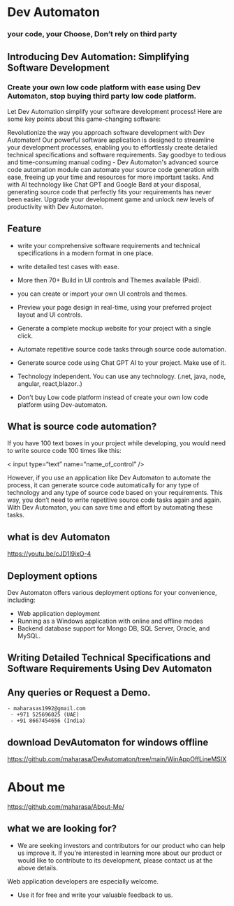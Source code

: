 # Dev Automaton 
### your code, your Choose, Don’t rely on third party


## Introducing Dev Automation: Simplifying Software Development 

 ### Create your own low code platform with ease using Dev Automaton, stop buying third party  low code platform.  

 Let Dev Automation simplify your software development process! Here are some key points about this game-changing software:

Revolutionize the way you approach software development with Dev Automaton! Our powerful software application is designed to streamline your development processes, enabling you to effortlessly create detailed technical specifications and software requirements. Say goodbye to tedious and time-consuming manual coding - Dev Automaton's advanced source code automation module can automate your source code generation with ease, freeing up your time and resources for more important tasks. And with AI technology like Chat GPT and Google Bard at your disposal, generating source code that perfectly fits your requirements has never been easier. Upgrade your development game and unlock new levels of productivity with Dev Automaton.
## Feature
- write your comprehensive software requirements and technical specifications in a modern format in one place.

- write detailed test cases with ease.

- More then 70+ Build in UI controls and Themes available (Paid).

- you can create or import your own UI controls and themes.

- Preview your page design in real-time, using your preferred project layout and UI controls.

- Generate a complete mockup website for your project with a single click.

- Automate repetitive source code tasks through source code automation.
- Generate source code using Chat GPT AI to your project. Make use of it.
- Technology independent. You can use any technology. (.net, java, node, angular, react,blazor..)
- Don't buy Low code platform instead of create your own low code platform using Dev-automaton.



## What is source code automation?
  If you have 100 text boxes in your project while developing, you would need to write source code 100 times like this:

< input type=“text” name=“name_of_control” />

However, if you use an application like Dev Automaton to automate the process, it can generate source code automatically for any type of technology and any type of source code based on your requirements. This way, you don’t need to write repetitive source code tasks again and again. With Dev Automaton, you can save time and effort by automating these tasks. 

## what is dev Automaton
  https://youtu.be/cJD1l9ixO-4

## Deployment options
  Dev Automaton offers various deployment options for your convenience, including:

 - Web application deployment
 - Running as a Windows application with online and offline modes
 - Backend database support for Mongo DB, SQL Server, Oracle, and MySQL.

## Writing Detailed Technical Specifications and Software Requirements Using Dev Automaton

## Any queries or Request a Demo. 
    - maharasas1992@gmail.com      
     - +971 525696025 (UAE)     
     - +91 8667454656 (India)


## download DevAutomaton for windows offline
https://github.com/maharasa/DevAutomaton/tree/main/WinAppOffLineMSIX

# About me
https://github.com/maharasa/About-Me/

## what we are looking for?
  - We are seeking investors and contributors for our product who can help us improve it. If you’re interested in learning more about our product or would like to contribute to its development, please contact us at the above details.     
    
     
 Web application developers are especially welcome.

 - Use it for free and write your valuable feedback to us.

  


